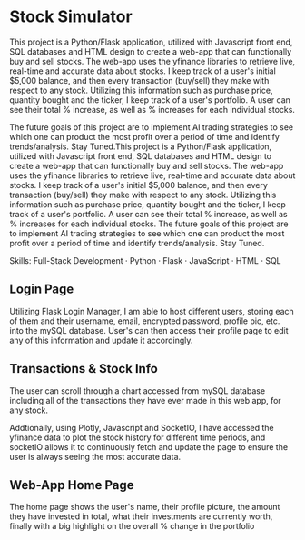 # Stock Simulator

This project is a Python/Flask application, utilized with Javascript front end, SQL databases and HTML design to create a web-app that can functionally buy and sell stocks. The web-app uses the yfinance libraries to retrieve live, real-time and accurate data about stocks.
I keep track of a user's initial $5,000 balance, and then every transaction (buy/sell) they make with respect to any stock. Utilizing this information such as purchase price, quantity bought and the ticker, I keep track of a user's portfolio.
A user can see their total % increase, as well as % increases for each individual stocks.

The future goals of this project are to implement AI trading strategies to see which one can product the most profit over a period of time and identify trends/analysis. Stay Tuned.This project is a Python/Flask application, utilized with Javascript front end, SQL databases and HTML design to create a web-app that can functionally buy and sell stocks. The web-app uses the yfinance libraries to retrieve live, real-time and accurate data about stocks. I keep track of a user's initial $5,000 balance, and then every transaction (buy/sell) they make with respect to any stock. Utilizing this information such as purchase price, quantity bought and the ticker, I keep track of a user's portfolio. A user can see their total % increase, as well as % increases for each individual stocks. The future goals of this project are to implement AI trading strategies to see which one can product the most profit over a period of time and identify trends/analysis. Stay Tuned.

Skills: Full-Stack Development · Python · Flask · JavaScript · HTML · SQL

## Login Page
Utilizing Flask Login Manager, I am able to host different users, storing each of them and their username, email, encrypted password, profile pic, etc. into the mySQL database. User's can then access their profile page to edit any of this information and update it accordingly.

## Transactions & Stock Info
The user can scroll through a chart accessed from mySQL database including all of the transactions they have ever made in this web app, for any stock.

Addtionally, using Plotly, Javascript and SocketIO, I have accessed the yfinance data to plot the stock history for different time periods, and socketIO allows it to continuously fetch and update the page to ensure the user is always seeing the most accurate data.

## Web-App Home Page
The home page shows the user's name, their profile picture, the amount they have invested in total, what their investments are currently worth, finally with a big highlight on the overall % change in the portfolio
